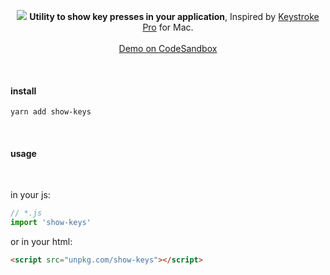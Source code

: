 <p align="center">
  <img src="https://raw.githubusercontent.com/siddharthkp/show-keys/main/demo.gif"/>
  <b>Utility to show key presses in your application</b>, Inspired by <a href="https://www.ixeau.com/keystroke-pro/">Keystroke Pro<a/> for Mac.
  <br><br>
  <a href="https://codesandbox.io/s/use-keys-duk76">Demo on CodeSandbox<a/>
</p>

&nbsp;

#### install

```
yarn add show-keys
```

&nbsp;

#### usage

&nbsp;

in your js:

```js
// *.js
import 'show-keys'
```

or in your html:

```html
<script src="unpkg.com/show-keys"></script>
```

&nbsp;

